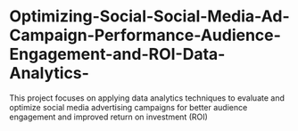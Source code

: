 # Optimizing-Social-Social-Media-Ad-Campaign-Performance-Audience-Engagement-and-ROI-Data-Analytics-
This project focuses on applying data analytics techniques to evaluate and optimize social media advertising campaigns for better audience engagement and improved return on investment (ROI)
